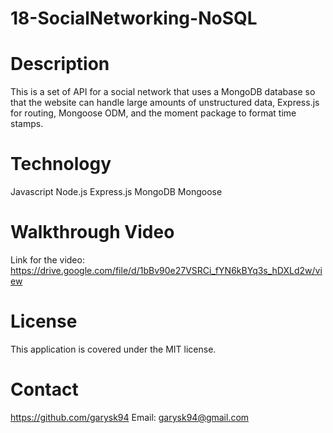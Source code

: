 # 18-SocialNetworking-NoSQL

# Description 
This is a set of API for a social network that uses a MongoDB database so that the website can handle large amounts of unstructured data, Express.js for routing, Mongoose ODM, and the moment package to format time stamps.

# Technology

Javascript
Node.js
Express.js
MongoDB
Mongoose

# Walkthrough Video
 Link for the video: https://drive.google.com/file/d/1bBv90e27VSRCi_fYN6kBYq3s_hDXLd2w/view
 
 # License 
 This application is covered under the MIT license.
 
 # Contact 
 
 https://github.com/garysk94 Email: garysk94@gmail.com
